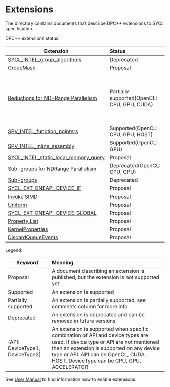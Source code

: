 # Extensions

The directory contains documents that describe DPC++ extensions to SYCL
specification.

DPC++ extensions status:

|  Extension  |    Status   |   Comment   |
|-------------|:------------|:------------|
| [SYCL_INTEL_group_algorithms](GroupAlgorithms/SYCL_INTEL_group_algorithms.asciidoc)                                         | Deprecated                                | |
| [GroupMask](GroupMask/GroupMask.asciidoc)                                                                                   | Proposal                                  | |
| [Reductions for ND-Range Parallelism](Reduction/Reduction.md)                                                               | Partially supported(OpenCL: CPU, GPU; CUDA) | Not supported: multiple reduction vars, multi-dimensional reduction vars |
| [SPV_INTEL_function_pointers](SPIRV/SPV_INTEL_function_pointers.asciidoc)                                                   | Supported(OpenCL: CPU, GPU; HOST)         | |
| [SPV_INTEL_inline_assembly](SPIRV/SPV_INTEL_inline_assembly.asciidoc)                                                       | Supported(OpenCL: GPU)                    | |
| [SYCL_INTEL_static_local_memory_query](StaticLocalMemoryQuery/SYCL_INTEL_static_local_memory_query.asciidoc)                | Proposal                                  | |
| [Sub-groups for NDRange Parallelism](SubGroupNDRange/SubGroupNDRange.md)                                                    | Deprecated(OpenCL: CPU, GPU)              | |
| [Sub-groups](SubGroup/SYCL_INTEL_sub_group.asciidoc)                                                                        | Deprecated                                | |
| [SYCL_EXT_ONEAPI_DEVICE_IF](DeviceIf/device_if.asciidoc) | Proposal | |
| [Invoke SIMD](InvokeSIMD/InvokeSIMD.asciidoc)                                                                               | Proposal                                  | |
| [Uniform](Uniform/Uniform.asciidoc)                                                                                         | Proposal                                  | |
| [SYCL_EXT_ONEAPI_DEVICE_GLOBAL](DeviceGlobal/SYCL_INTEL_device_global.asciidoc)                                             | Proposal                                  | |
| [Property List](PropertyList/SYCL_EXT_ONEAPI_property_list.asciidoc)                                                        | Proposal                                  | |
| [KernelProperties](KernelProperties/KernelProperties.asciidoc)                                                              | Proposal                                  | |
| [DiscardQueueEvents](DiscardQueueEvents/SYCL_EXT_ONEAPI_DISCARD_QUEUE_EVENTS.asciidoc) | Proposal | |

Legend:

|  Keyword    |   Meaning   |
|-------------|:------------|
|  Proposal                        | A document describing an extension is published, but the extension is not supported yet |
|  Supported                       | An extension is supported |
|  Partially supported             | An extension is partially supported, see comments column for more info |
|  Deprecated                      | An extension is deprecated and can be removed in future versions |
|  (API: DeviceType1, DeviceType2) | An extension is supported when specific combination of API and device types are used. If device type or API are not mentioned then an extension is supported on any device type or API. API can be OpenCL, CUDA, HOST. DeviceType can be CPU, GPU, ACCELERATOR |


See [User Manual](../UsersManual.md) to find information how to enable extensions.
